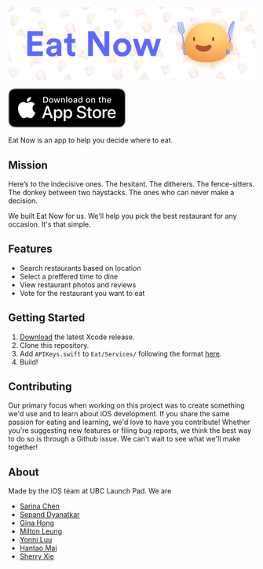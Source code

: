 [![Eat Now](./Images/eatnow.png)](https://github.com/ubclaunchpad/eat)

[![Download on the App Store](./Images/appstore.svg)](https://itunes.apple.com/ca/app/eat-now-find-where-to-eat/id1366648100?mt=8)

Eat Now is an app to help you decide where to eat.

## Mission
Here’s to the indecisive ones. The hesitant. The ditherers. The fence-sitters. The donkey between two haystacks. The ones who can never make a decision. 

We built Eat Now for us. We'll help you pick the best restaurant for any occasion. It's that simple.

## Features
* Search restaurants based on location
* Select a preffered time to dine
* View restaurant photos and reviews
* Vote for the restaurant you want to eat

## Getting Started
1. [Download](https://developer.apple.com/xcode/download/) the latest Xcode release.
2. Clone this repository.
3. Add `APIKeys.swift` to `Eat/Services/` following the format [here](./Configs/APIKeys.swift).
4. Build!

## Contributing
Our primary focus when working on this project was to create something we'd use and to learn about iOS development. If you share the same passion for eating and learning, we'd love to have you contribute! Whether you're suggesting new features or filing bug reports, we think the best way to do so is through a Github issue. We can't wait to see what we'll make together!

## About
Made by the iOS team at UBC Launch Pad. We are
* [Sarina Chen](https://github.com/sarina-chen)
* [Sepand Dyanatkar](https://github.com/DSep)
* [Gina Hong](https://github.com/1ginahong)
* [Milton Leung](https://github.com/miltonleung)
* [Yonni Luu](https://github.com/yonniluu)
* [Hantao Mai](https://github.com/hantaom)
* [Sherry Xie](https://github.com/sherryyx)
